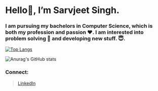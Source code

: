 # Hello👋, I’m Sarvjeet Singh.

### I am pursuing my bachelors in Computer Science, which is both my profession and passion :heart:. I am interested into problem solving :star2: and developing new stuff. :innocent:. 


[![Top Langs](https://github-readme-stats.vercel.app/api/top-langs/?username=aazad20&layout=compact)](https://github.com/anuraghazra/github-readme-stats)




![Anurag's GitHub stats](https://github-readme-stats.vercel.app/api?username=aazad20&show_icons=true&theme=tokyonight)


### Connect:
> [LinkedIn ](https://www.linkedin.com/in/sarvjeet-singh-6249551b7/) <br/>

